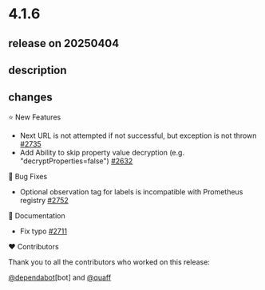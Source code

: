 # 4.1.6

## release on 20250404
## description
## changes
⭐ New Features

* Next URL is not attempted if not successful, but exception is not thrown <a href="https://github.com/spring-cloud/spring-cloud-config/issues/2735" data-hovercard-type="issue" data-hovercard-url="/spring-cloud/spring-cloud-config/issues/2735/hovercard">#2735</a>
* Add Ability to skip property value decryption (e.g. "decryptProperties=false") <a href="https://github.com/spring-cloud/spring-cloud-config/issues/2632" data-hovercard-type="issue" data-hovercard-url="/spring-cloud/spring-cloud-config/issues/2632/hovercard">#2632</a>

🐞 Bug Fixes

* Optional observation tag for labels is incompatible with Prometheus registry <a href="https://github.com/spring-cloud/spring-cloud-config/issues/2752" data-hovercard-type="issue" data-hovercard-url="/spring-cloud/spring-cloud-config/issues/2752/hovercard">#2752</a>

📔 Documentation

* Fix typo <a href="https://github.com/spring-cloud/spring-cloud-config/pull/2711" data-hovercard-type="pull_request" data-hovercard-url="/spring-cloud/spring-cloud-config/pull/2711/hovercard">#2711</a>

❤️ Contributors

Thank you to all the contributors who worked on this release:

<a class="user-mention notranslate" data-hovercard-type="organization" data-hovercard-url="/orgs/dependabot/hovercard" data-octo-click="hovercard-link-click" data-octo-dimensions="link_type:self" href="https://github.com/dependabot">@dependabot</a>[bot] and <a class="user-mention notranslate" data-hovercard-type="user" data-hovercard-url="/users/quaff/hovercard" data-octo-click="hovercard-link-click" data-octo-dimensions="link_type:self" href="https://github.com/quaff">@quaff</a>

